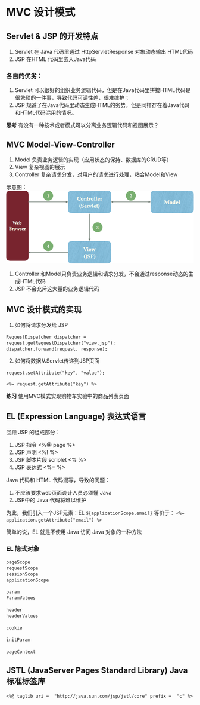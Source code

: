 # MVC 设计模式

## Servlet & JSP 的开发特点
1. Servlet 在 Java 代码里通过 HttpServletResponse 对象动态输出 HTML代码
2. JSP 在HTML 代码里嵌入Java代码

### 各自的优劣：
1. Servlet 可以很好的组织业务逻辑代码，但是在Java代码里拼接HTML代码是很繁琐的一件事，导致代码可读性差，很难维护；
2. JSP 规避了在Java代码里动态生成HTML的劣势，但是同样存在着Java代码和HTML代码混用的情况。

**思考** 有没有一种技术或者模式可以分离业务逻辑代码和视图展示？

## MVC  Model-View-Controller
1. Model 负责业务逻辑的实现（应用状态的保持、数据库的CRUD等）
2. View 复杂视图的展示
3. Controller 复杂请求分发，对用户的请求进行处理，粘合Model和View

示意图：
![](https://github.com/hellojinjie/ClassJavaWeb2018_0/blob/master/mvc.png?raw=true)
1. Controller 和Model只负责业务逻辑和请求分发，不会通过response动态的生成HTML代码
2. JSP 不会充斥这大量的业务逻辑代码

## MVC 设计模式的实现
1. 如何将请求分发给 JSP
```
RequestDispatcher dispatcher = request.getRequestDispatcher("view.jsp");
dispatcher.forward(request, response);
```
2. 如何将数据从Servlet传递到JSP页面
```
request.setAttribute("key", "value");
```
```
<%= request.getAttribute("key") %>
```

**练习** 使用MVC模式实现购物车实验中的商品列表页面

## EL (Expression Language) 表达式语言

回顾 JSP 的组成部分：
1. JSP 指令 <%@ page  %> 
2. JSP 声明 <%! %>
3. JSP 脚本片段 scriplet <% %>
4. JSP 表达式  <%=  %>

Java 代码和 HTML 代码混写，导致的问题：
1. 不应该要求web页面设计人员必须懂 Java
2. JSP中的 Java 代码将难以维护

为此，我们引入一个JSP元素：EL
`${applicationScope.email}`
等价于：
`<%= application.getAttribute("email") %>`

简单的说，EL 就是不使用 Java 访问 Java 对象的一种方法

### EL 隐式对象
```
pageScope
requestScope
sessionScope
applicationScope

param
ParamValues

header
headerValues

cookie

initParam

pageContext
```

## JSTL (JavaServer Pages Standard Library) Java 标准标签库

`<%@ taglib uri =  "http://java.sun.com/jsp/jstl/core" prefix =  "c" %>`


<!--stackedit_data:
eyJoaXN0b3J5IjpbLTEzNjMxMzE1MDcsLTc3ODcxMjkzXX0=
-->